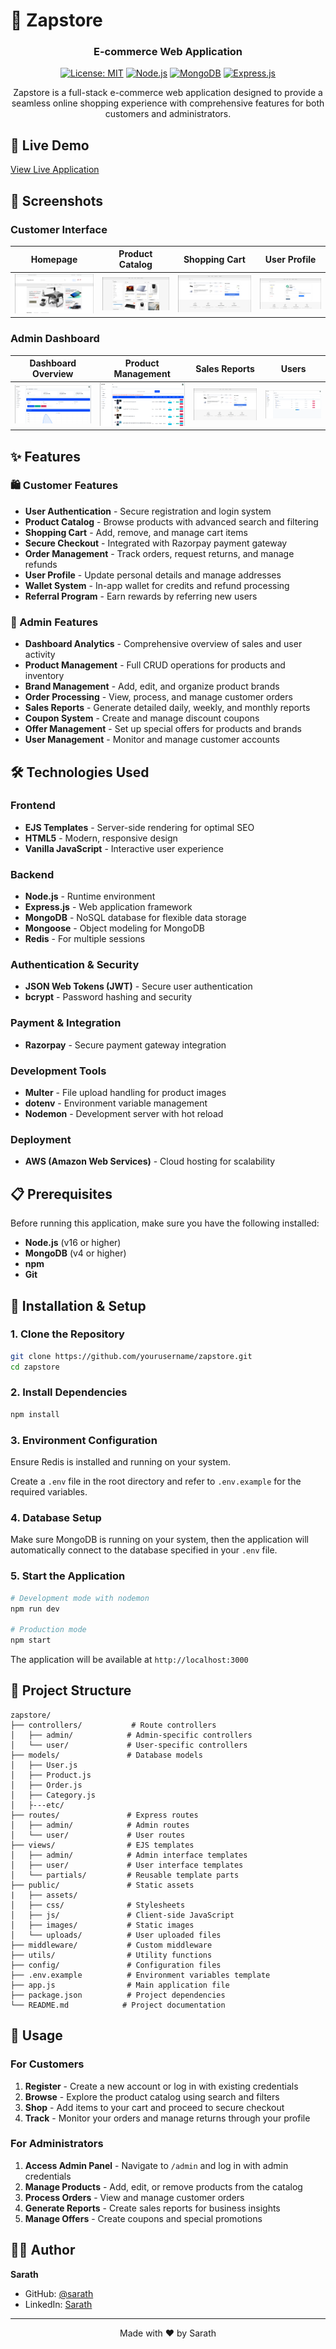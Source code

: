 # 🛒 Zapstore

<div align="center">
  <h3>E-commerce Web Application</h3>
  
  [![License: MIT](https://img.shields.io/badge/License-MIT-yellow.svg)](https://opensource.org/licenses/MIT)
  [![Node.js](https://img.shields.io/badge/Node.js-v16+-green.svg)](https://nodejs.org/)
  [![MongoDB](https://img.shields.io/badge/MongoDB-v4+-green.svg)](https://www.mongodb.com/)
  [![Express.js](https://img.shields.io/badge/Express.js-v4+-blue.svg)](https://expressjs.com/)
  
  <p>Zapstore is a full-stack e-commerce web application designed to provide a seamless online shopping experience with comprehensive features for both customers and administrators.</p>
</div>

## 🚀 Live Demo

[View Live Application](https://www.zapstoretech.shop/)

## 📸 Screenshots

### Customer Interface

| Homepage                                         | Product Catalog                                  | Shopping Cart                                       | User Profile                                        |
| ------------------------------------------------ | ------------------------------------------------ | --------------------------------------------------- | --------------------------------------------------- |
| ![Homepage](public/uploads/Screenshots/Home.png) | ![Products](public/uploads/Screenshots/Shop.png) | ![Userprofile](public/uploads/Screenshots/Cart.png) | ![Cart](public/uploads/Screenshots/userprofile.png) |

### Admin Dashboard

| Dashboard Overview                                           | Product Management                                             | Sales Reports                                   | Users                                          |
| ------------------------------------------------------------ | -------------------------------------------------------------- | ----------------------------------------------- | ---------------------------------------------- |
| ![Admin Dashboard](public/uploads/Screenshots/AdminDash.png) | ![Product Management](public/uploads/Screenshots/products.png) | ![Reports](public/uploads/Screenshots/Cart.png) | ![Users](public/uploads/Screenshots/users.png) |

## ✨ Features

### 🛍️ Customer Features

- **User Authentication** - Secure registration and login system
- **Product Catalog** - Browse products with advanced search and filtering
- **Shopping Cart** - Add, remove, and manage cart items
- **Secure Checkout** - Integrated with Razorpay payment gateway
- **Order Management** - Track orders, request returns, and manage refunds
- **User Profile** - Update personal details and manage addresses
- **Wallet System** - In-app wallet for credits and refund processing
- **Referral Program** - Earn rewards by referring new users

### 🔧 Admin Features

- **Dashboard Analytics** - Comprehensive overview of sales and user activity
- **Product Management** - Full CRUD operations for products and inventory
- **Brand Management** - Add, edit, and organize product brands
- **Order Processing** - View, process, and manage customer orders
- **Sales Reports** - Generate detailed daily, weekly, and monthly reports
- **Coupon System** - Create and manage discount coupons
- **Offer Management** - Set up special offers for products and brands
- **User Management** - Monitor and manage customer accounts

## 🛠️ Technologies Used

### Frontend

- **EJS Templates** - Server-side rendering for optimal SEO
- **HTML5** - Modern, responsive design
- **Vanilla JavaScript** - Interactive user experience

### Backend

- **Node.js** - Runtime environment
- **Express.js** - Web application framework
- **MongoDB** - NoSQL database for flexible data storage
- **Mongoose** - Object modeling for MongoDB
- **Redis** - For multiple sessions

### Authentication & Security

- **JSON Web Tokens (JWT)** - Secure user authentication
- **bcrypt** - Password hashing and security

### Payment & Integration

- **Razorpay** - Secure payment gateway integration

### Development Tools

- **Multer** - File upload handling for product images
- **dotenv** - Environment variable management
- **Nodemon** - Development server with hot reload

### Deployment

- **AWS (Amazon Web Services)** - Cloud hosting for scalability

## 📋 Prerequisites

Before running this application, make sure you have the following installed:

- **Node.js** (v16 or higher)
- **MongoDB** (v4 or higher)
- **npm**
- **Git**

## 🚀 Installation & Setup

### 1. Clone the Repository

```bash
git clone https://github.com/yourusername/zapstore.git
cd zapstore
```

### 2. Install Dependencies

```bash
npm install
```

### 3. Environment Configuration

Ensure Redis is installed and running on your system.

Create a `.env` file in the root directory and refer to `.env.example` for the required variables.

### 4. Database Setup

Make sure MongoDB is running on your system, then the application will automatically connect to the database specified in your `.env` file.

### 5. Start the Application

```bash
# Development mode with nodemon
npm run dev

# Production mode
npm start
```

The application will be available at `http://localhost:3000`

## 📁 Project Structure

```
zapstore/
├── controllers/           # Route controllers
│   ├── admin/            # Admin-specific controllers
│   └── user/             # User-specific controllers
├── models/               # Database models
│   ├── User.js
│   ├── Product.js
│   ├── Order.js
│   ├── Category.js
│   ├---etc/
├── routes/               # Express routes
│   ├── admin/            # Admin routes
│   └── user/             # User routes
├── views/                # EJS templates
│   ├── admin/            # Admin interface templates
│   ├── user/             # User interface templates
│   └── partials/         # Reusable template parts
├── public/               # Static assets
|   ├── assets/
│   ├── css/              # Stylesheets
│   ├── js/               # Client-side JavaScript
│   ├── images/           # Static images
│   └── uploads/          # User uploaded files
├── middleware/           # Custom middleware
├── utils/                # Utility functions
├── config/               # Configuration files
├── .env.example          # Environment variables template
├── app.js                # Main application file
├── package.json          # Project dependencies
└── README.md            # Project documentation
```

## 🔧 Usage

### For Customers

1. **Register** - Create a new account or log in with existing credentials
2. **Browse** - Explore the product catalog using search and filters
3. **Shop** - Add items to your cart and proceed to secure checkout
4. **Track** - Monitor your orders and manage returns through your profile

### For Administrators

1. **Access Admin Panel** - Navigate to `/admin` and log in with admin credentials
2. **Manage Products** - Add, edit, or remove products from the catalog
3. **Process Orders** - View and manage customer orders
4. **Generate Reports** - Create sales reports for business insights
5. **Manage Offers** - Create coupons and special promotions

## 👨‍💻 Author

**Sarath**

- GitHub: [@sarath](https://github.com/Sarathjithu89)
- LinkedIn: [Sarath](https://www.linkedin.com/in/sarath-a-8601a5201/)

---

<div align="center">
  <p>Made with ❤️ by Sarath</p>
</div>
